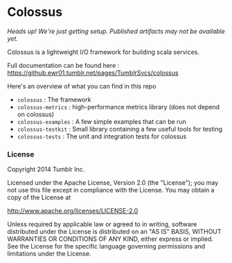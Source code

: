 Colossus
=========

_Heads up!  We're just getting setup.  Published artifacts may not be available yet._

Colossus is a lightweight I/O framework for building scala services.

Full documentation can be found here : https://github.ewr01.tumblr.net/pages/TumblrSvcs/colossus

Here's an overview of what you can find in this repo

* `colossus` : The framework
* `colossus-metrics` : high-performance metrics library (does not depend on colossus)
* `colossus-examples` : A few simple examples that can be run
* `colossus-testkit` : Small library containing a few useful tools for testing
* `colossus-tests` : The unit and integration tests for colossus

### License

Copyright 2014 Tumblr Inc.

Licensed under the Apache License, Version 2.0 (the "License");
you may not use this file except in compliance with the License.
You may obtain a copy of the License at

   http://www.apache.org/licenses/LICENSE-2.0

Unless required by applicable law or agreed to in writing, software
distributed under the License is distributed on an "AS IS" BASIS,
WITHOUT WARRANTIES OR CONDITIONS OF ANY KIND, either express or implied.
See the License for the specific language governing permissions and
limitations under the License.

